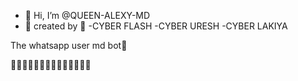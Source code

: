 - 👋 Hi, I’m @QUEEN-ALEXY-MD
- 💃 created by 💃
-CYBER FLASH
-CYBER URESH
-CYBER LAKIYA

The whatsapp user md bot💃

<!---
QUEEN-ALEXY-MD/QUEEN-ALEXY-MD is a ✨ special ✨ repository because its `README.md` (this file) appears on your GitHub profile.
You can click the Preview link to take a look at your changes.
--->




🔦🔦🔦🔦🔦🔦🔦🔦🔦🔦🔦🔦🔦🔦
